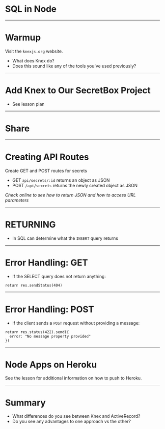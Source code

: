 # SQL in Node

---

# Warmup

Visit the `knexjs.org` website.

* What does Knex do?
* Does this sound like any of the tools you've used previously?

---

# Add Knex to Our SecretBox Project

* See lesson plan

---

# Share

---

# Creating API Routes

Create GET and POST routes for secrets

* GET `api/secrets/:id` returns an object as JSON
* POST `/api/secrets` returns the newly created object as JSON


*Check online to see how to return JSON and how to access URL parameters*

---

# RETURNING

* In SQL can determine what the `INSERT` query returns

---

# Error Handling: GET

* If the SELECT query does not return anything:

```
return res.sendStatus(404)
```

---

# Error Handling: POST

* If the client sends a `POST` request without providing a message:

```
return res.status(422).send({
  error: "No message property provided"
})
```

---

# Node Apps on Heroku

See the lesson for additional information on how to push to Heroku.

---

# Summary

* What differences do you see between Knex and ActiveRecord?
* Do you see any advantages to one approach vs the other?
